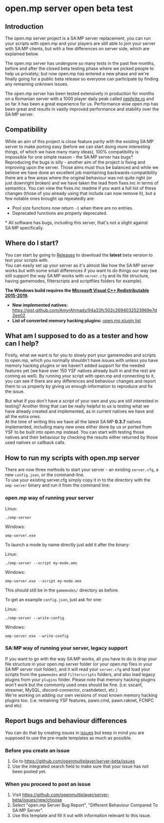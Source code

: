 # open.mp server open beta test

## Introduction
The open.mp server project is a SA:MP server replacement, you can run your scripts with open.mp and your players are still able to join your server with SA:MP clients, but with a few differences on server side, which are explained below.  

The open.mp server has undergone so many tests in the past few months, before and after the closed beta testing phase where we picked people to help us privately; 
but now open.mp has entered a new phase and we're finally going for a public beta release so everyone can participate by finding any remaining unknown issues.  

The open.mp server has been tested extensively in production for months on a Romanian server with a 1000 player daily peak called [nephrite.ro](https://nephrite.ro/) and so far it has been a great experience for us. Performance wise open.mp has been great and results in vastly improved performance and stability over the SA:MP server.

## Compatibility
While an aim of this project is close feature parity with the existing SA:MP server to make porting easy (before we can start doing more interesting things, of which we have many many ideas), 100% compatibility is impossible for one simple reason - the SA:MP server has bugs*.  Reproducing the bugs is silly - another aim of the project is fixing and improving upon the server.  Those aims must thus be balanced and while we believe we have done an excellent job maintaining backwards-compatibility there are a few areas where the original behaviour was not quite right (or just downright broken) and we have taken the lead from fixes.inc in terms of semantics.  You can view the fixes.inc readme if you want a full list of these changes (those of you already using that include can now remove it), but a few notable ones brought up repeatedly are:

* Pool size functions now return `-1` when there are no entries.
* Deprecated functions are properly deprecated.

\* All software has bugs, including this server, that's not a slight against SA:MP specifically.

## Where do I start?
You can start by going to [Releases](https://github.com/openmultiplayer/server-beta/releases) to download the **latest** beta version to test your scripts with.  
You can easily set up your server as it's almost like how the SA:MP server works but with some small differences if you want to do things our way (we still support the way SA:MP works with `server.cfg` and its file structure, having gamemodes, filterscripts and scriptfiles folders for example).

**The Windows build requires the [Microsoft Visual C++ Redistributable 2015-2019](https://aka.ms/vs/17/release/vc_redist.x86.exe).**

- **New implemented natives:** https://gist.github.com/AmyrAhmady/94a33fc502c2694032523969e7d2ee02
- **List of converted memory hacking plugins:** [open.mp plugin list](https://github.com/openmultiplayer/server-beta/blob/master/PLUGINLIST.md)

## What am I supposed to do as a tester and how can I help?
Firstly, what we want is for you to slowly port your gamemodes and scripts to open.mp, which you normally shouldn't have issues with unless you have memory hacking plugins or we haven't added support for the needed features yet (we have over 150 YSF natives already built in and the rest are coming as well). By running your script with open.mp and connecting to it, you can see if there are any differences and behaviour changes and report them to us properly by giving us enough information to reproduce and fix the issue.

But what if you don't have a script of your own and you are still interested in testing? Another thing that can be really helpful to us is testing what we have already created and implemented, as in current natives we have and all the extra ones.  
At the time of writing this we have all the latest SA:MP **0.3.7** natives implemented, including many new ones either done by us or ported from YSF to be built into open.mp instead.
You can start with testing those natives and their behaviour by checking the results either returned by those used natives or callback calls.

## How to run my scripts with open.mp server
There are now three methods to start your server - an existing `server.cfg`, a new `config.json`, or the command-line.  
To use your existing server.cfg simply copy it in to the directory with the `omp-server` binary and run it from the command line:

### **open.mp way of running your server**
Linux:

```
./omp-server
```

Windows:

```
omp-server.exe
```

To launch a mode by name directly just add it after the binary:

Linux:

```
./omp-server --script my-mode.amx
```

Windows:

```
omp-server.exe --script my-mode.amx
```

This should still be in the `gamemodes/` directory as before.

To get an example `config.json`, just ask for one:

Linux:

```
./omp-server --write-config
```

Windows:

```
omp-server.exe --write-config
```

### **SA:MP way of running your server, legacy support**
If you want to go with the way SA:MP works, all you have to do is drop your file structure in your open.mp server folder (or your open.mp files in your SA:MP server root folder), and it will read your `server.cfg` and load your scripts from the `gamemodes` and `filterscripts` folders, and also load legacy plugins from your `plugins` folder. Please note that memory hacking plugins won't work but the commonly used ones should be fine. (i.e: sscanf, streamer, MySQL, discord-connector, crashdetect, etc.)  
We're working on adding our own versions of most known memory hacking plugins too. (i.e: remaining YSF features, pawn.cmd, pawn.raknet, FCNPC and etc)

## Report bugs and behaviour differences
You can do that by creating issues in [issues](https://github.com/openmultiplayer/server-beta/issues) but keep in mind you are supposed to use the pre-made templates as much as possible.

### **Before you create an issue**
1. Go to https://github.com/openmultiplayer/server-beta/issues 
2. Use the integrated search field to make sure that your issue has not been posted yet.

### **When you proceed to post an issue**
1. Visit https://github.com/openmultiplayer/server-beta/issues/new/choose
2. Select "open.mp Server Bug Report", "Different Behaviour Compared To SA:MP Server".
3. Use this template and fill it out with information relevant to this issue.
